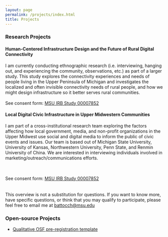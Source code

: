 ```yaml
---
layout: page
permalink: /projects/index.html
title: Projects
---
```


### Research Projects

#### Human-Centered Infrastructure Design and the Future of Rural Digital Connectivity

I am currently conducting ethnographic research (i.e. interviewing, hanging out, and experiencing the community, observations, etc.) as part of a larger study. This study explores the connectivity experiences and needs of people living in the Upper Peninsula of Michigan and investigates the localized and often invisible connectivity needs of rural people, and how we might design infrastructure so it better serves rural communities.
<br><br>
See consent form: [MSU IRB Study 00007852](https://drive.google.com/file/d/12YZbIda_gLvGJVufgwHk9b81o9HVbTj-/view?usp=sharing)

#### Local Digital Civic Infrastructure in Upper Midwestern Communities

I am part of a cross-institutional research team exploring the factors affecting how local government, media, and non-profit organizations in the Upper Midwest use social and digital media to inform the public of civic events and issues. Our team is based out of Michigan State University, University of Kansas, Northwestern University, Penn State, and Renmin University of China. We are interested in interviewing individuals involved in marketing/outreach/communications efforts.

<br><br>
See consent form: [MSU IRB Study 00007852](https://drive.google.com/file/d/12YZbIda_gLvGJVufgwHk9b81o9HVbTj-/view?usp=sharing)
<br><br><br>
This overview is not a substitution for questions. If you want to know more, have specific questions, or think that you may qualify to participate, please feel free to email me at [battocch@msu.edu](mailto:battocch@msu.edu)

### Open-source Projects

- [Qualitative OSF pre-registration template](https://github.com/afbat/OSF-Qualitative-Preregistration-Template)

